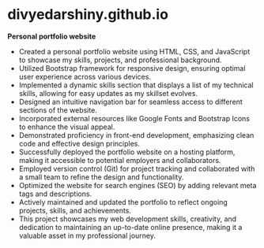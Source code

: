 # divyedarshiny.github.io
**Personal portfolio website**
- Created a personal portfolio website using HTML, CSS, and JavaScript to showcase my skills, projects, and professional background.
- Utilized Bootstrap framework for responsive design, ensuring optimal user experience across various devices.
- Implemented a dynamic skills section that displays a list of my technical skills, allowing for easy updates as my skillset evolves.
- Designed an intuitive navigation bar for seamless access to different sections of the website.
- Incorporated external resources like Google Fonts and Bootstrap Icons to enhance the visual appeal.
- Demonstrated proficiency in front-end development, emphasizing clean code and effective design principles.
- Successfully deployed the portfolio website on a hosting platform, making it accessible to potential employers and collaborators.
- Employed version control (Git) for project tracking and collaborated with a small team to refine the design and functionality.
- Optimized the website for search engines (SEO) by adding relevant meta tags and descriptions.
- Actively maintained and updated the portfolio to reflect ongoing projects, skills, and achievements.
- This project showcases my web development skills, creativity, and dedication to maintaining an up-to-date online presence, making it a valuable asset in my professional journey.




